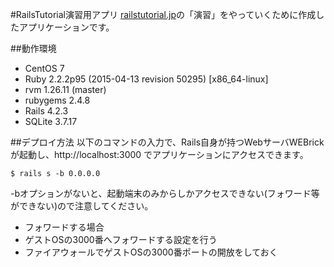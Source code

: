 #RailsTutorial演習用アプリ
[railstutorial.jp](http://railstutorial.jp)の「演習」をやっていくために作成したアプリケーションです。

##動作環境
- CentOS 7
- Ruby 2.2.2p95 (2015-04-13 revision 50295) [x86_64-linux]
- rvm 1.26.11 (master)
- rubygems 2.4.8
- Rails 4.2.3
- SQLite 3.7.17

##デプロイ方法
以下のコマンドの入力で、Rails自身が持つWebサーバWEBrickが起動し、http://localhost:3000 でアプリケーションにアクセスできます。
```
$ rails s -b 0.0.0.0
```
-bオプションがないと、起動端末のみからしかアクセスできない(フォワード等ができない)ので注意してください。
- フォワードする場合
 - ゲストOSの3000番へフォワードする設定を行う
 - ファイアウォールでゲストOSの3000番ポートの開放をしておく

